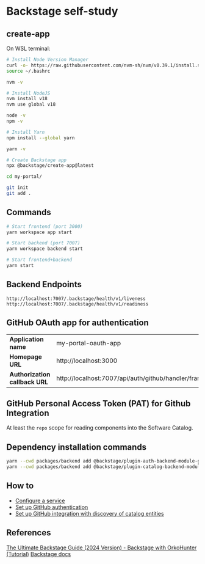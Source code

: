 # Backstage self-study

## create-app

On WSL terminal:

```bash
# Install Node Version Manager
curl -o- https://raw.githubusercontent.com/nvm-sh/nvm/v0.39.1/install.sh | bash
source ~/.bashrc

nvm -v

# Install NodeJS
nvm install v18
nvm use global v18

node -v
npm -v

# Install Yarn
npm install --global yarn

yarn -v

# Create Backstage app
npx @backstage/create-app@latest
```

```bash
cd my-portal/

git init
git add .
```

## Commands

```bash
# Start frontend (port 3000)
yarn workspace app start

# Start backend (port 7007)
yarn workspace backend start

# Start frontend+backend
yarn start
```

## Backend Endpoints

```
http://localhost:7007/.backstage/health/v1/liveness
http://localhost:7007/.backstage/health/v1/readiness
```

## GitHub OAuth app for authentication

<table>
    <tr><td><b>Application name</b></td><td>my-portal-oauth-app</td></tr>
    <tr><td><b>Homepage URL</b></td><td>http://localhost:3000</td></tr>
    <tr><td><b>Authorization callback URL</b></td><td>http://localhost:7007/api/auth/github/handler/frame</td></tr>
</table>

## GitHub Personal Access Token (PAT) for Github Integration

At least the `repo` scope for reading components into the Software Catalog.

## Dependency installation commands

```bash
yarn --cwd packages/backend add @backstage/plugin-auth-backend-module-github-provider
yarn --cwd packages/backend add @backstage/plugin-catalog-backend-module-github
```

## How to

- [Configure a service](https://github.com/lucasduartems/backstage-self-study/commit/4807079278a8fdbb1fa1624f16b926d80166f757)
- [Set up GitHub authentication](https://github.com/lucasduartems/backstage-self-study/commit/4caca5b1ed99e33e245833d325b376184f29e3fa)
- [Set up GitHub integration with discovery of catalog entities](https://github.com/lucasduartems/backstage-self-study/commit/e3b474161335539fea487cfd5a2eb4895422a6b3)


## References

[The Ultimate Backstage Guide (2024 Version) - Backstage with OrkoHunter (Tutorial)](https://youtu.be/r46uFbu9wOs?si=W5Wj4WZKi1sdNvNq)
[Backstage docs](https://backstage.io/docs)